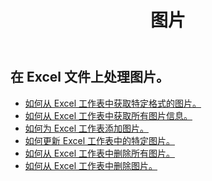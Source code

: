 ﻿---
title: 图片
second_title: Aspose.Cells Cloud Documen
type: docs
url: /zh/pictures/
aliases: [/working-with-pictures/]
keywords: Working with picture on an Excel worksheet
description: 如何执行 Aspose.Cells 云 REST API 使用 Excel 工作表中的图片。 SDK支持多种开发语言。它们包括 Android、C#、Go、Java、NodeJS、Perl、PHP、Python、Ruby 和 swift
weight: 100
---
## 在 Excel 文件上处理图片。

- [如何从 Excel 工作表中获取特定格式的图片。](/cells/zh/pictures/get/)
- [如何从 Excel 工作表中获取所有图片信息。](/cells/zh/pictures/get-all/)
- [如何为 Excel 工作表添加图片。](/cells/zh/pictures/add/)
- [如何更新 Excel 工作表中的特定图片。](/cells/zh/pictures/update/)
- [如何从 Excel 工作表中删除所有图片。](/cells/zh/pictures/clear/)
- [如何从 Excel 工作表中删除图片。](/cells/zh/pictures/delete/)
